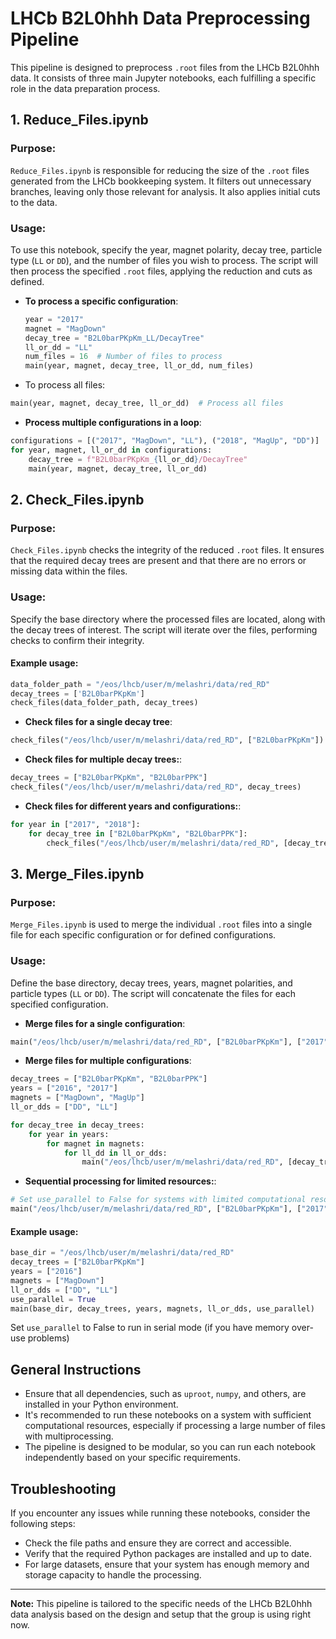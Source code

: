 # LHCb B2L0hhh Data Preprocessing Pipeline

This pipeline is designed to preprocess `.root` files from the LHCb B2L0hhh data. It consists of three main Jupyter notebooks, each fulfilling a specific role in the data preparation process.

## 1. Reduce_Files.ipynb

### Purpose:
`Reduce_Files.ipynb` is responsible for reducing the size of the `.root` files generated from the LHCb bookkeeping system. It filters out unnecessary branches, leaving only those relevant for analysis. It also applies initial cuts to the data.

### Usage:
To use this notebook, specify the year, magnet polarity, decay tree, particle type (`LL` or `DD`), and the number of files you wish to process. The script will then process the specified `.root` files, applying the reduction and cuts as defined.

- **To process a specific configuration**:
  ```python
  year = "2017"
  magnet = "MagDown"
  decay_tree = "B2L0barPKpKm_LL/DecayTree"
  ll_or_dd = "LL"
  num_files = 16  # Number of files to process
  main(year, magnet, decay_tree, ll_or_dd, num_files)
- To process all files:
```python
main(year, magnet, decay_tree, ll_or_dd)  # Process all files
```

- **Process multiple configurations in a loop**:
```python
configurations = [("2017", "MagDown", "LL"), ("2018", "MagUp", "DD")]
for year, magnet, ll_or_dd in configurations:
    decay_tree = f"B2L0barPKpKm_{ll_or_dd}/DecayTree"
    main(year, magnet, decay_tree, ll_or_dd)
```
  
## 2. Check_Files.ipynb
### Purpose:
`Check_Files.ipynb` checks the integrity of the reduced `.root` files. It ensures that the required decay trees are present and that there are no errors or missing data within the files.

### Usage:
Specify the base directory where the processed files are located, along with the decay trees of interest. The script will iterate over the files, performing checks to confirm their integrity.

#### Example usage:
```python
data_folder_path = "/eos/lhcb/user/m/melashri/data/red_RD"
decay_trees = ['B2L0barPKpKm']
check_files(data_folder_path, decay_trees)
```

- **Check files for a single decay tree**:
```python
check_files("/eos/lhcb/user/m/melashri/data/red_RD", ["B2L0barPKpKm"])
```

- **Check files for multiple decay trees:**:
```python
decay_trees = ["B2L0barPKpKm", "B2L0barPPK"]
check_files("/eos/lhcb/user/m/melashri/data/red_RD", decay_trees)
```
- **Check files for different years and configurations:**:
```python
for year in ["2017", "2018"]:
    for decay_tree in ["B2L0barPKpKm", "B2L0barPPK"]:
        check_files("/eos/lhcb/user/m/melashri/data/red_RD", [decay_tree], year=year)
```

  
## 3. Merge_Files.ipynb
### Purpose:
`Merge_Files.ipynb` is used to merge the individual `.root` files into a single file for each specific configuration or for defined configurations.

### Usage:
Define the base directory, decay trees, years, magnet polarities, and particle types (`LL` or `DD`). The script will concatenate the files for each specified configuration.


- **Merge files for a single configuration**:
```python
main("/eos/lhcb/user/m/melashri/data/red_RD", ["B2L0barPKpKm"], ["2017"], ["MagDown"], ["LL"], True)

```

- **Merge files for multiple configurations**:
```python
decay_trees = ["B2L0barPKpKm", "B2L0barPPK"]
years = ["2016", "2017"]
magnets = ["MagDown", "MagUp"]
ll_or_dds = ["DD", "LL"]

for decay_tree in decay_trees:
    for year in years:
        for magnet in magnets:
            for ll_dd in ll_or_dds:
                main("/eos/lhcb/user/m/melashri/data/red_RD", [decay_tree], [year], [magnet], [ll_dd], True)
```

- **Sequential processing for limited resources:**:
```python
# Set use_parallel to False for systems with limited computational resources
main("/eos/lhcb/user/m/melashri/data/red_RD", ["B2L0barPKpKm"], ["2017"], ["MagDown"], ["LL"], False)
```


#### Example usage:
```python
base_dir = "/eos/lhcb/user/m/melashri/data/red_RD"
decay_trees = ["B2L0barPKpKm"]
years = ["2016"]
magnets = ["MagDown"]
ll_or_dds = ["DD", "LL"]
use_parallel = True 
main(base_dir, decay_trees, years, magnets, ll_or_dds, use_parallel)
```

Set `use_parallel` to False to run in serial mode (if you have memory over-use problems)

## General Instructions

- Ensure that all dependencies, such as `uproot`, `numpy`, and others, are installed in your Python environment.
- It's recommended to run these notebooks on a system with sufficient computational resources, especially if processing a large number of files with multiprocessing.
- The pipeline is designed to be modular, so you can run each notebook independently based on your specific requirements.

## Troubleshooting

If you encounter any issues while running these notebooks, consider the following steps:
- Check the file paths and ensure they are correct and accessible.
- Verify that the required Python packages are installed and up to date.
- For large datasets, ensure that your system has enough memory and storage capacity to handle the processing.

---

**Note:** This pipeline is tailored to the specific needs of the LHCb B2L0hhh data analysis based on the design and setup that the group is using right now. 
